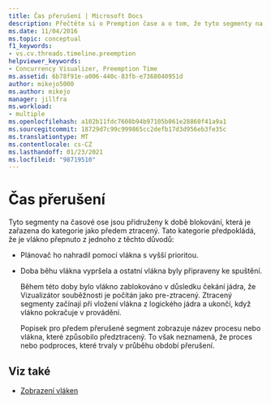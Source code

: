 ```yaml
---
title: Čas přerušení | Microsoft Docs
description: Přečtěte si o Premption čase a o tom, že tyto segmenty na časové ose jsou přidružené k době blokování, která je zařazená do kategorie jako předem ztracený.
ms.date: 11/04/2016
ms.topic: conceptual
f1_keywords:
- vs.cv.threads.timeline.preemption
helpviewer_keywords:
- Concurrency Visualizer, Preemption Time
ms.assetid: 6b78f91e-a006-440c-83fb-e7368040951d
author: mikejo5000
ms.author: mikejo
manager: jillfra
ms.workload:
- multiple
ms.openlocfilehash: a102b11fdc7608b94b97105b061e28860f41a9a1
ms.sourcegitcommit: 18729d7c99c999865cc2defb17d3d956eb3fe35c
ms.translationtype: MT
ms.contentlocale: cs-CZ
ms.lasthandoff: 01/23/2021
ms.locfileid: "98719510"
---
```

# <a name="preemption-time"></a>Čas přerušení
Tyto segmenty na časové ose jsou přidruženy k době blokování, která je zařazena do kategorie jako předem ztracený. Tato kategorie předpokládá, že je vlákno přepnuto z jednoho z těchto důvodů:

- Plánovač ho nahradil pomocí vlákna s vyšší prioritou.

- Doba běhu vlákna vypršela a ostatní vlákna byly připraveny ke spuštění.

  Během této doby bylo vlákno zablokováno v důsledku čekání jádra, že Vizualizátor souběžnosti je počítán jako pre-ztracený. Ztracený segmenty začínají při vložení vlákna z logického jádra a ukončí, když vlákno pokračuje v provádění.

  Popisek pro předem přerušené segment zobrazuje název procesu nebo vlákna, které způsobilo předztracený. To však neznamená, že proces nebo podproces, které trvaly v průběhu období přerušení.

## <a name="see-also"></a>Viz také
- [Zobrazení vláken](../profiling/threads-view-parallel-performance.md)